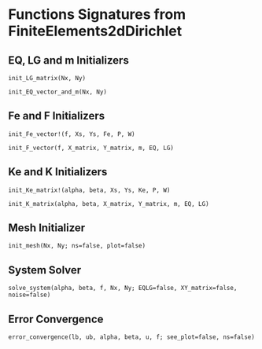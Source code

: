 # Functions Signatures from FiniteElements2dDirichlet


## EQ, LG and m Initializers

```@docs
init_LG_matrix(Nx, Ny)
```
```@docs
init_EQ_vector_and_m(Nx, Ny)
```


## Fe and F Initializers

```@docs
init_Fe_vector!(f, Xs, Ys, Fe, P, W)
```

```@docs
init_F_vector(f, X_matrix, Y_matrix, m, EQ, LG)
```


## Ke and K Initializers

```@docs
init_Ke_matrix!(alpha, beta, Xs, Ys, Ke, P, W)
```
```@docs
init_K_matrix(alpha, beta, X_matrix, Y_matrix, m, EQ, LG)
```


## Mesh Initializer

```@docs
init_mesh(Nx, Ny; ns=false, plot=false)
```


## System Solver

```@docs
solve_system(alpha, beta, f, Nx, Ny; EQLG=false, XY_matrix=false, noise=false)
```


## Error Convergence

```@docs
error_convergence(lb, ub, alpha, beta, u, f; see_plot=false, ns=false)
```

